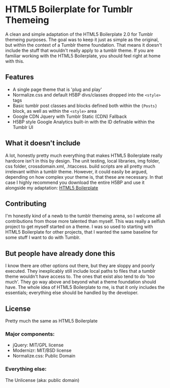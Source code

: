 # HTML5 Boilerplate for Tumblr Themeing

A clean and simple adaptation of the HTML5 Boilerplate 2.0 for Tumblr themeing purposes. The goal was to keep it just as simple as the original, but within the context of a Tumblr theme foundation. That means it doesn't include the stuff that wouldn't really apply to a tumblr theme. If you are familiar working with the HTML5 Boilerplate, you should feel right at home with this.

## Features

* A single page theme that is 'plug and play'
* Normalize.css and default H5BP divs/classes dropped into the `<style>` tags
* Basic tumblr post classes and blocks defined both within the `{Posts}` block, as well as within the `<style>` area
* Google CDN Jquery with Tumblr Static (CDN) Fallback
* H5BP style Google Analytics built-in with the ID definable within the Tumblr UI

## What it doesn't include

A lot, honestly pretty much everything that makes HTML5 Boilerplate really hardcore isn't in this by design.  The unit testing, local libraries, img folder, css folder, crossdomain.xml, .htaccess. build scripts are all pretty much irrelevant within a tumblr theme.  However, it could easily be argued, depending on how complex your theme is, that these are necessary. In that case I highly recommend you download the entire H5BP and use it alongside my adaptation: [HTML5 Boilerplate](https://github.com/h5bp/html5-boilerplate)

## Contributing

I'm honestly kind of a newb to the tumblr themeing arena, so I welcome all contributions from those more talented than myself. This was really a selfish project to get myself started on a theme.  I was so used to starting with HTML5 Boilerplate for other projects, that I wanted the same baseline for some stuff I want to do with Tumblr.

## But people have already done this

I know there are other options out there, but they are sloppy and poorly executed.  They inexplicably still include local paths to files that a tumblr theme wouldn't have access to.  The ones that exist also tend to do 'too much'. They go way above and beyond what a theme foundation should have.  The whole idea of HTML5 Boilerplate to me, is that it only includes the essentials; everything else should be handled by the developer.  

## License

Pretty much the same as HTML5 Boilerplate

### Major components:

* jQuery: MIT/GPL license
* Modernizr: MIT/BSD license
* Normalize.css: Public Domain

### Everything else:

The Unlicense (aka: public domain)
